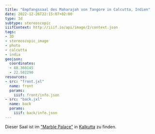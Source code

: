 ```yaml
---
title: "Empfangssaal des Maharajah von Tangore in Calcutta, Indien"
date: 2022-12-26T22:15:07+02:00
type: 3d
subtype: stereoscopic
iiifContext: http://iiif.io/api/image/2/context.json
tags:
- 3D
- stereoscopic_image
- photo
- calcutta
- india
geojson:
  coordinates:
  - 88.360145
  - 22.582290
resources:
- src: "front.jxl"
  name: front
  params:
    iiif: front/info.json
- src: "back.jxl"
  name: back
  params:
    iiif: back/info.json
---
```


Dieser Saal ist im ["Marble Palace"](https://de.wikipedia.org/wiki/Kalkutta#Marble_Palace) in [Kalkutta](https://de.wikipedia.org/wiki/Kalkutta) zu finden.
